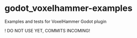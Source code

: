 # godot_voxelhammer-examples
Examples and tests for VoxelHammer Godot plugin

! DO NOT USE YET, COMMITS INCOMING!

